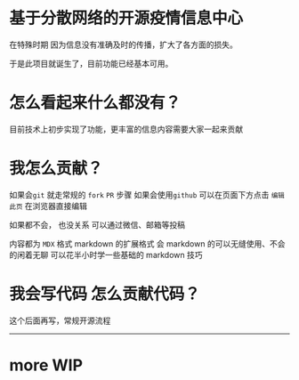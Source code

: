 # 基于分散网络的开源疫情信息中心

在特殊时期 因为信息没有准确及时的传播，扩大了各方面的损失。

于是此项目就诞生了，目前功能已经基本可用。

# 怎么看起来什么都没有？

目前技术上初步实现了功能，更丰富的信息内容需要大家一起来贡献

# 我怎么贡献？

如果会`git` 就走常规的 `fork` `PR` 步骤
如果会使用`github` 可以在页面下方点击 `编辑此页` 在浏览器直接编辑

如果都不会， 也没关系 可以通过微信、邮箱等投稿

内容都为 `MDX` 格式 markdown 的扩展格式 会 markdown 的可以无缝使用、不会的闲着无聊 可以花半小时学一些基础的 markdown 技巧

# 我会写代码 怎么贡献代码？

这个后面再写，常规开源流程

---

# more WIP
